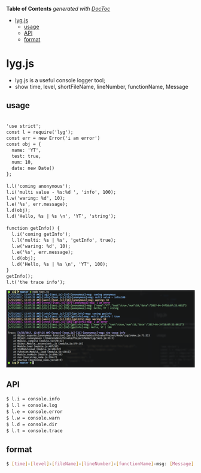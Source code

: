 <!-- START doctoc generated TOC please keep comment here to allow auto update -->
<!-- DON'T EDIT THIS SECTION, INSTEAD RE-RUN doctoc TO UPDATE -->
**Table of Contents**  *generated with [DocToc](https://github.com/thlorenz/doctoc)*

- [lyg.js](#lygjs)
  - [usage](#usage)
  - [API](#api)
  - [format](#format)

<!-- END doctoc generated TOC please keep comment here to allow auto update -->

lyg.js
========

- lyg.js is a useful console logger tool;
- show time, level, shortFileName, lineNumber, functionName, Message

## usage

```javascirpt

'use strict';
const l = require('lyg');
const err = new Error('i am error')
const obj = {
  name: 'YT',
  test: true,
  num: 10,
  date: new Date()
};

l.l('coming anonymous');
l.i('multi value - %s:%d ', 'info', 100);
l.w('waring: %d', 10);
l.e('%s', err.message);
l.d(obj);
l.d('Hello, %s | %s \n', 'YT', 'string');

function getInfo() {
  l.i('coming getInfo');
  l.l('multi: %s | %s', 'getInfo', true);
  l.w('waring: %d', 10);
  l.e('%s', err.message);
  l.d(obj);
  l.d('Hello, %s | %s \n', 'YT', 100);
}
getInfo();
l.t('the trace info');
```

![screen](https://github.com/Tate-fan/lyg/blob/master/screenshot_01.png?raw=true)

## API

```bash
$ l.i = console.info
$ l.l = console.log
$ l.e = console.error
$ l.w = console.warn
$ l.d = console.dir
$ l.t = console.trace
```

## format

```bash
$ [time]-[level]-[fileName]-[lineNumber]-[functionName]-msg: [Message]
```
